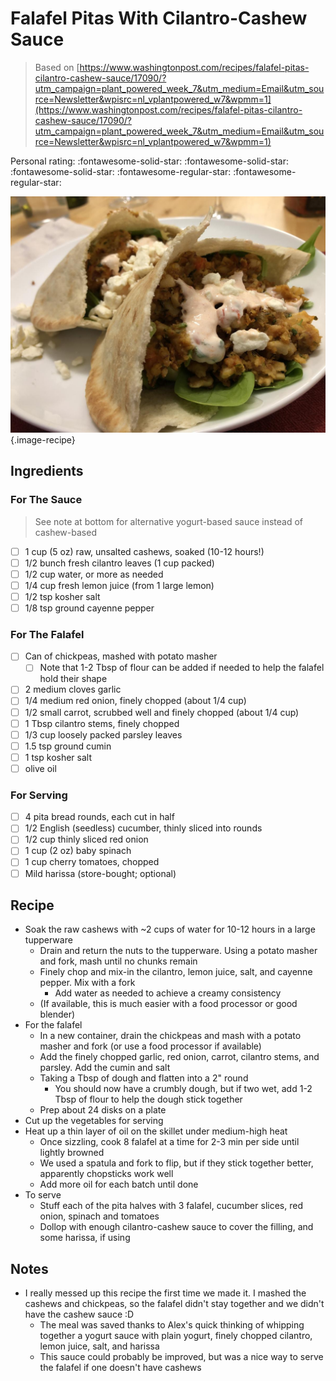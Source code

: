 # Falafel Pitas With Cilantro-Cashew Sauce

> Based on [https://www.washingtonpost.com/recipes/falafel-pitas-cilantro-cashew-sauce/17090/?utm_campaign=plant_powered_week_7&utm_medium=Email&utm_source=Newsletter&wpisrc=nl_vplantpowered_w7&wpmm=1](https://www.washingtonpost.com/recipes/falafel-pitas-cilantro-cashew-sauce/17090/?utm_campaign=plant_powered_week_7&utm_medium=Email&utm_source=Newsletter&wpisrc=nl_vplantpowered_w7&wpmm=1)

<!-- {cts} rating=3; (User can specify rating on scale of 1-5) -->

Personal rating: :fontawesome-solid-star: :fontawesome-solid-star: :fontawesome-solid-star: :fontawesome-regular-star: :fontawesome-regular-star:

<!-- {cte} -->

<!-- {cts} name_image=falafel_pitas_with_cilantro_cashew_sauce.jpeg; (User can specify image name) -->

![falafel_pitas_with_cilantro_cashew_sauce.jpeg](./falafel_pitas_with_cilantro_cashew_sauce.jpeg){.image-recipe}

<!-- {cte} -->

## Ingredients

### For The Sauce

> See note at bottom for alternative yogurt-based sauce instead of cashew-based

- [ ] 1 cup (5 oz) raw, unsalted cashews, soaked (10-12 hours!)
- [ ] 1/2 bunch fresh cilantro leaves (1 cup packed)
- [ ] 1/2 cup water, or more as needed
- [ ] 1/4 cup fresh lemon juice (from 1 large lemon)
- [ ] 1/2 tsp kosher salt
- [ ] 1/8 tsp ground cayenne pepper

### For The Falafel

- [ ] Can of chickpeas, mashed with potato masher
    - [ ] Note that 1-2 Tbsp of flour can be added if needed to help the falafel hold their shape
- [ ] 2 medium cloves garlic
- [ ] 1/4 medium red onion, finely chopped (about 1/4 cup)
- [ ] 1/2 small carrot, scrubbed well and finely chopped (about 1/4 cup)
- [ ] 1 Tbsp cilantro stems, finely chopped
- [ ] 1/3 cup loosely packed parsley leaves
- [ ] 1.5 tsp ground cumin
- [ ] 1 tsp kosher salt
- [ ] olive oil

### For Serving

- [ ] 4 pita bread rounds, each cut in half
- [ ] 1/2 English (seedless) cucumber, thinly sliced into rounds
- [ ] 1/2 cup thinly sliced red onion
- [ ] 1 cup (2 oz) baby spinach
- [ ] 1 cup cherry tomatoes, chopped
- [ ] Mild harissa (store-bought; optional)

## Recipe

- Soak the raw cashews with ~2 cups of water for 10-12 hours in a large tupperware
    - Drain and return the nuts to the tupperware. Using a potato masher and fork, mash until no chunks remain
    - Finely chop and mix-in the cilantro, lemon juice, salt, and cayenne pepper. Mix with a fork
        - Add water as needed to achieve a creamy consistency
    - (If available, this is much easier with a food processor or good blender)
- For the falafel
    - In a new container, drain the chickpeas and mash with a potato masher and fork (or use a food processor if available)
    - Add the finely chopped garlic, red onion, carrot, cilantro stems, and parsley. Add the cumin and salt
    - Taking a Tbsp of dough and flatten into a 2" round
        - You should now have a crumbly dough, but if two wet, add 1-2 Tbsp of flour to help the dough stick together
    - Prep about 24 disks on a plate
- Cut up the vegetables for serving
- Heat up a thin layer of oil on the skillet under medium-high heat
    - Once sizzling, cook 8 falafel at a time for 2-3 min per side until lightly browned
    - We used a spatula and fork to flip, but if they stick together better, apparently chopsticks work well
    - Add more oil for each batch until done
- To serve
    - Stuff each of the pita halves with 3 falafel, cucumber slices, red onion, spinach and tomatoes
    - Dollop with enough cilantro-cashew sauce to cover the filling, and some harissa, if using

## Notes

- I really messed up this recipe the first time we made it. I mashed the cashews and chickpeas, so the falafel didn't stay together and we didn't have the cashew sauce :D
    - The meal was saved thanks to Alex's quick thinking of whipping together a yogurt sauce with plain yogurt, finely chopped cilantro, lemon juice, salt, and harissa
    - This sauce could probably be improved, but was a nice way to serve the falafel if one doesn't have cashews
